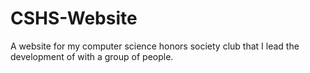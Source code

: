 # CSHS-Website
A website for my computer science honors society club that I lead the development of with a group of people.
